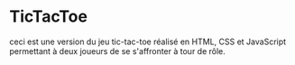 # TicTacToe
ceci est une version du jeu tic-tac-toe réalisé en HTML, CSS et JavaScript permettant à deux joueurs de se s'affronter à tour de rôle.

